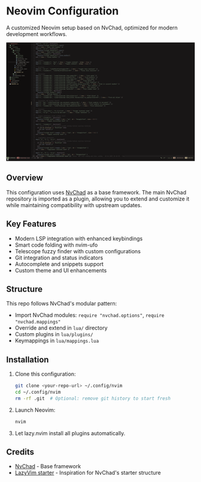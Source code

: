 # Neovim Configuration

A customized Neovim setup based on NvChad, optimized for modern development workflows.

![Neovim Preview](./preview/Screenshot%202025-10-17%20at%2008.42.35.png)

## Overview

This configuration uses [NvChad](https://github.com/NvChad/NvChad) as a base framework. The main NvChad repository is imported as a plugin, allowing you to extend and customize it while maintaining compatibility with upstream updates.

## Key Features

- Modern LSP integration with enhanced keybindings
- Smart code folding with nvim-ufo
- Telescope fuzzy finder with custom configurations
- Git integration and status indicators
- Autocomplete and snippets support
- Custom theme and UI enhancements

## Structure

This repo follows NvChad's modular pattern:
- Import NvChad modules: `require "nvchad.options"`, `require "nvchad.mappings"`
- Override and extend in `lua/` directory
- Custom plugins in `lua/plugins/`
- Keymappings in `lua/mappings.lua`

## Installation

1. Clone this configuration:
   ```bash
   git clone <your-repo-url> ~/.config/nvim
   cd ~/.config/nvim
   rm -rf .git  # Optional: remove git history to start fresh
   ```

2. Launch Neovim:
   ```bash
   nvim
   ```

3. Let lazy.nvim install all plugins automatically.

## Credits

- [NvChad](https://github.com/NvChad/NvChad) - Base framework
- [LazyVim starter](https://github.com/LazyVim/starter) - Inspiration for NvChad's starter structure
